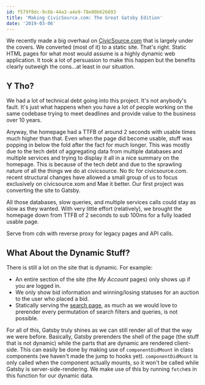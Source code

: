 ```yaml
---
id: f579f8dc-9c6b-44a3-a4e9-78e00b626693
title: 'Making CivicSource.com: The Great Gatsby Edition'
date: '2019-03-06'
---
```


We recently made a big overhaul on [CivicSource.com](https://www.civicsource.com) that is largely under the covers. We converted (most of it) to a static site. That's right. Static HTML pages for what most would assume is a highly dynamic web application. It took a lot of persuasion to make this happen but the benefits clearly outweigh the cons...at least in our situation.

## Y Tho?

We had a lot of technical debt going into this project. It's not anybody's fault. It's just what happens when you have a lot of people working on the same codebase trying to meet deadlines and provide value to the business over 10 years.

Anyway, the homepage had a TTFB of around 2 seconds with usable times much higher than that. Even when the page did become usable, stuff was popping in below the fold after the fact for much longer. This was mostly due to the tech debt of aggregating data from multiple databases and multiple services and trying to display it all in a nice summary on the homepage. This is because of the tech debt and  due to the sprawling nature of all the things we do at civicsource. No tlc for civicsource.com. recent structural changes have allowed a small group of us to focus exclusively on civicsource.xom and Mae it better. Our first project was converting the site to Gatsby.

All those databases, slow queries, and multiple services calls could stay as slow as they wanted. With very little effort (relatively), we brought the homepage down from TTFB of 2 seconds to sub 100ms for a fully loaded usable page.

Serve from cdn with reverse proxy for legacy pages and API calls.

## What About the Dynamic Stuff?

There is still a lot on the site that is dynamic. For example:

* An entire section of the site (the _My Account_ pages) only shows up if you are logged in.
* We only show bid information and winning/losing statuses for an auction to the user who placed a bid.
* Statically serving the [search page](https://www.civicsource.com/auctions/), as much as we would love to prerender every permutation of search filters and queries, is not possible.

For all of this, Gatsby truly shines as we can still render all of that the way we were before. Basically, Gatsby prerenders the shell of the page (the stuff that is not dynamic) while the parts that are dynamic are rendered client-side. This can easily be done by making use of `componentDidMount` in class components (we haven't made the jump to hooks yet). `componentDidMount` is only called when the component actually mounts, so it won't be called while Gatsby is server-side-rendering. We make use of this by running `fetch`es in this function for our dynamic data.
